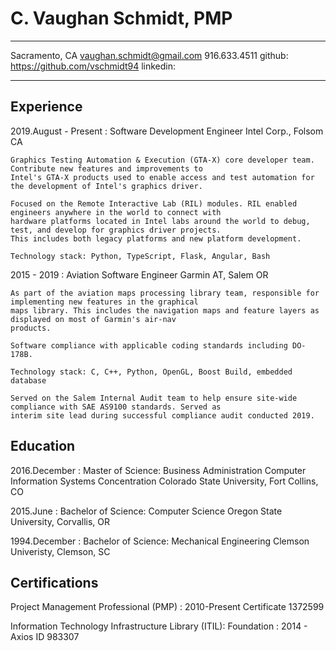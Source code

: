 C. Vaughan Schmidt, PMP
=======================

--------------------------              -------------------------------------
Sacramento, CA                                      vaughan.schmidt@gmail.com
916.633.4511                            github: https://github.com/vschmidt94
                                        linkedin: 
--------------------------              -------------------------------------

Experience
----------

2019.August - Present
:   Software Development Engineer
    Intel Corp., Folsom CA
    
    Graphics Testing Automation & Execution (GTA-X) core developer team. Contribute new features and improvements to
    Intel's GTA-X products used to enable access and test automation for the development of Intel's graphics driver.
    
    Focused on the Remote Interactive Lab (RIL) modules. RIL enabled engineers anywhere in the world to connect with
    hardware platforms located in Intel labs around the world to debug, test, and develop for graphics driver projects.
    This includes both legacy platforms and new platform development. 
    
    Technology stack: Python, TypeScript, Flask, Angular, Bash
   
2015 - 2019
:   Aviation Software Engineer
    Garmin AT, Salem OR
    
    As part of the aviation maps processing library team, responsible for implementing new features in the graphical
    maps library. This includes the navigation maps and feature layers as displayed on most of Garmin's air-nav
    products.
    
    Software compliance with applicable coding standards including DO-178B.
    
    Technology stack: C, C++, Python, OpenGL, Boost Build, embedded database
    
    Served on the Salem Internal Audit team to help ensure site-wide compliance with SAE AS9100 standards. Served as
    interim site lead during successful compliance audit conducted 2019.

Education
---------

2016.December 
:   Master of Science: Business Administration
    Computer Information Systems Concentration
    Colorado State University, Fort Collins, CO

2015.June
:   Bachelor of Science: Computer Science
    Oregon State University, Corvallis, OR

1994.December
:   Bachelor of Science: Mechanical Engineering
    Clemson Univeristy, Clemson, SC

Certifications
--------------
Project Management Professional (PMP)
:   2010-Present
    Certificate 1372599

Information Technology Infrastructure Library (ITIL): Foundation
:   2014 - Axios ID 983307

    

    
    

